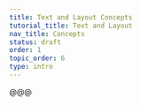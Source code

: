 ```yaml
---
title: Text and Layout Concepts
tutorial_title: Text and Layout
nav_title: Concepts
status: draft
order: 1
topic_order: 6
type: intro
---
```


@@@
